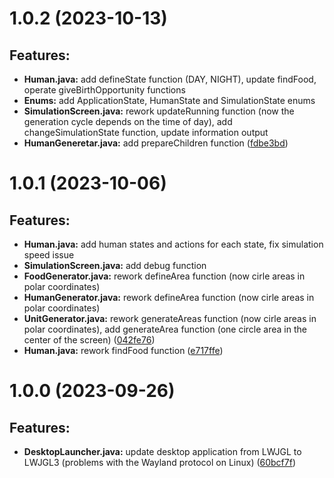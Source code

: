 # 1.0.2 (2023-10-13)
## Features:
* **Human.java:** add defineState function (DAY, NIGHT), update findFood, operate giveBirthOpportunity functions
* **Enums:** add ApplicationState, HumanState and SimulationState enums
* **SimulationScreen.java:** rework updateRunning function (now the generation cycle depends on the time of day), add changeSimulationState function,  update information output
* **HumanGeneretar.java:** add prepareChildren function ([fdbe3bd](https://github.com/Y0gu4t/Evolved/commit/fdbe3bd9ab909d41849d5e7e701257c34012d0b0))


# 1.0.1 (2023-10-06)
## Features: 
* **Human.java:** add human states and actions for each state, fix simulation speed issue
* **SimulationScreen.java:** add debug function
* **FoodGenerator.java:** rework defineArea function (now cirle areas in polar coordinates)
* **HumanGenerator.java:** rework defineArea function (now cirle areas in polar coordinates)
* **UnitGenerator.java:** rework generateAreas function (now cirle areas in polar coordinates), add generateArea function (one circle area in the center of the screen)
([042fe76](https://github.com/Y0gu4t/Evolved/commit/042fe7675cc641b1889124b177452d685a124284))
* **Human.java:** rework findFood function ([e717ffe](https://github.com/Y0gu4t/Evolved/commit/e717ffe72913613eb05f4931f3be6cfa212a58ec))

# 1.0.0 (2023-09-26)
## Features: 
* **DesktopLauncher.java:** update desktop application from LWJGL to LWJGL3 (problems with the Wayland protocol on Linux) ([60bcf7f](https://github.com/Y0gu4t/Evolved/commit/60bcf7fcee2218032ee34e294a683a190f510157))